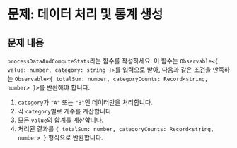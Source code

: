 # 문제: 데이터 처리 및 통계 생성

## 문제 내용

`processDataAndComputeStats`라는 함수를 작성하세요. 이 함수는 `Observable<{ value: number, category: string }>`를 입력으로 받아, 다음과 같은 조건을 만족하는 `Observable<{ totalSum: number, categoryCounts: Record<string, number> }>`를 반환해야 합니다.

1. `category`가 `"A"` 또는 `"B"`인 데이터만을 처리합니다.
2. 각 `category`별로 개수를 계산합니다.
3. 모든 `value`의 합계를 계산합니다.
4. 처리된 결과를 `{ totalSum: number, categoryCounts: Record<string, number> }` 형식으로 반환합니다.
